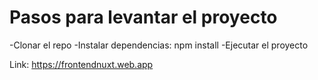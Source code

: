 # Pasos para levantar el proyecto

-Clonar el repo
-Instalar dependencias: npm install
-Ejecutar el proyecto

Link: https://frontendnuxt.web.app

